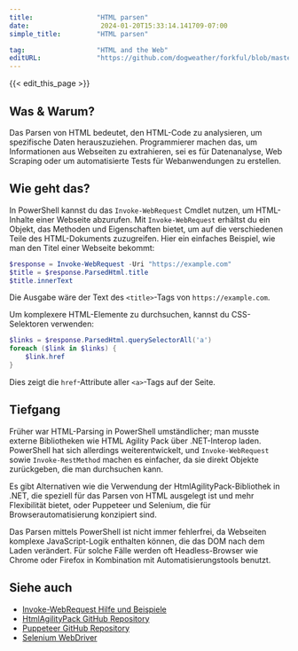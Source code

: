 ```yaml
---
title:                "HTML parsen"
date:                  2024-01-20T15:33:14.141709-07:00
simple_title:         "HTML parsen"

tag:                  "HTML and the Web"
editURL:              "https://github.com/dogweather/forkful/blob/master/content/de/powershell/parsing-html.md"
---
```


{{< edit_this_page >}}

## Was & Warum?
Das Parsen von HTML bedeutet, den HTML-Code zu analysieren, um spezifische Daten herauszuziehen. Programmierer machen das, um Informationen aus Webseiten zu extrahieren, sei es für Datenanalyse, Web Scraping oder um automatisierte Tests für Webanwendungen zu erstellen.

## Wie geht das?
In PowerShell kannst du das `Invoke-WebRequest` Cmdlet nutzen, um HTML-Inhalte einer Webseite abzurufen. Mit `Invoke-WebRequest` erhältst du ein Objekt, das Methoden und Eigenschaften bietet, um auf die verschiedenen Teile des HTML-Dokuments zuzugreifen. Hier ein einfaches Beispiel, wie man den Titel einer Webseite bekommt:

```PowerShell
$response = Invoke-WebRequest -Uri "https://example.com"
$title = $response.ParsedHtml.title
$title.innerText
```

Die Ausgabe wäre der Text des `<title>`-Tags von `https://example.com`.

Um komplexere HTML-Elemente zu durchsuchen, kannst du CSS-Selektoren verwenden:

```PowerShell
$links = $response.ParsedHtml.querySelectorAll('a')
foreach ($link in $links) {
    $link.href
}
```

Dies zeigt die `href`-Attribute aller `<a>`-Tags auf der Seite.

## Tiefgang
Früher war HTML-Parsing in PowerShell umständlicher; man musste externe Bibliotheken wie HTML Agility Pack über .NET-Interop laden. PowerShell hat sich allerdings weiterentwickelt, und `Invoke-WebRequest` sowie `Invoke-RestMethod` machen es einfacher, da sie direkt Objekte zurückgeben, die man durchsuchen kann.

Es gibt Alternativen wie die Verwendung der HtmlAgilityPack-Bibliothek in .NET, die speziell für das Parsen von HTML ausgelegt ist und mehr Flexibilität bietet, oder Puppeteer und Selenium, die für Browserautomatisierung konzipiert sind.

Das Parsen mittels PowerShell ist nicht immer fehlerfrei, da Webseiten komplexe JavaScript-Logik enthalten können, die das DOM nach dem Laden verändert. Für solche Fälle werden oft Headless-Browser wie Chrome oder Firefox in Kombination mit Automatisierungstools benutzt.

## Siehe auch
- [Invoke-WebRequest Hilfe und Beispiele](https://docs.microsoft.com/de-de/powershell/module/microsoft.powershell.utility/invoke-webrequest)
- [HtmlAgilityPack GitHub Repository](https://github.com/zzzprojects/html-agility-pack)
- [Puppeteer GitHub Repository](https://github.com/puppeteer/puppeteer)
- [Selenium WebDriver](https://www.selenium.dev/documentation/webdriver/)
